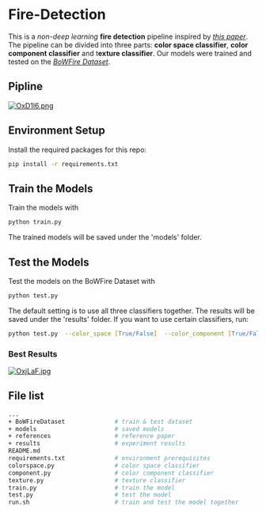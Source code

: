 # Fire-Detection

This is a _non-deep learning_ **fire detection** pipeline inspired by [_this paper_](https://ieeexplore.ieee.org/abstract/document/7314551). The pipeline can be divided into three parts: **color space classifier**, **color component classifier** and t**exture classifier**. Our models were trained and tested on the [_BoWFire Dataset_](https://bitbucket.org/gbdi/bowfire-dataset/src/master/).

## Pipline

[![OxD1l6.png](https://s1.ax1x.com/2022/05/22/OxD1l6.png)](https://imgtu.com/i/OxD1l6)

## Environment Setup

Install the required packages for this repo:

```zsh
pip install -r requirements.txt
```

## Train the Models

Train the models with

```zsh
python train.py
```

The trained models will be saved under the 'models' folder.

## Test the Models

Test the models on the BoWFire Dataset with

```zsh
python test.py
```

The default setting is to use all three classifiers together. The results will be saved under the 'results' folder. If you want to use certain classifiers, run:

```zsh
python test.py  --color_space [True/False]  --color_component [True/False]  --texture [True/False]
```



### Best Results

[![OxjLaF.jpg](https://s1.ax1x.com/2022/05/22/OxjLaF.jpg)](https://imgtu.com/i/OxjLaF)

## File list

```bash
...
+ BoWFireDataset              # train & test dataset
+ models                      # saved models
+ references                  # reference paper
+ results                     # experiment results
README.md 
requirements.txt              # environment prerequisites
colorspace.py                 # color space classifier
component.py                  # color component classifier
texture.py                    # texture classifier
train.py                      # train the model
test.py                       # test the model
run.sh                        # train and test the model together
```

